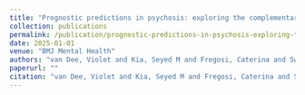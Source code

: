 ```yaml
---
title: "Prognostic predictions in psychosis: exploring the complementary role of machine learning models"
collection: publications
permalink: /publication/prognostic-predictions-in-psychosis-exploring-the-complementary-role-of-machine-learning-models
date: 2025-01-01
venue: "BMJ Mental Health"
authors: "van Dee, Violet and Kia, Seyed M and Fregosi, Caterina and Swildens, Wilma E and Alkema, Anne and Batalla, Albert and van den Berg, Coen and Coric, Danko and van Dellen, Edwin and Dijkstra, Lotte G and others"
paperurl: ""
citation: "van Dee, Violet and Kia, Seyed M and Fregosi, Caterina and Swildens, Wilma E and Alkema, Anne and Batalla, Albert and van den Berg, Coen and Coric, Danko and van Dellen, Edwin and Dijkstra, Lotte G and others (2025). Prognostic predictions in psychosis: exploring the complementary role of machine learning models. BMJ Mental Health."
---
```

